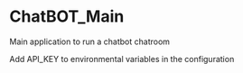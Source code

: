 # ChatBOT_Main
 Main application to run a chatbot chatroom

 Add API_KEY to environmental variables in the configuration
